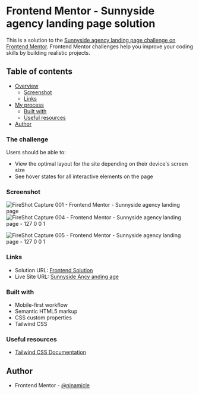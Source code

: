 # Frontend Mentor - Sunnyside agency landing page solution

This is a solution to the [Sunnyside agency landing page challenge on Frontend Mentor](https://www.frontendmentor.io/challenges/sunnyside-agency-landing-page-7yVs3B6ef). Frontend Mentor challenges help you improve your coding skills by building realistic projects.

## Table of contents

- [Overview](#overview)
  - [Screenshot](#screenshot)
  - [Links](#links)
- [My process](#my-process)
  - [Built with](#built-with)
  - [Useful resources](#useful-resources)
- [Author](#author)


### The challenge

Users should be able to:

- View the optimal layout for the site depending on their device's screen size
- See hover states for all interactive elements on the page

### Screenshot

![FireShot Capture 001 - Frontend Mentor - Sunnyside agency landing page](https://user-images.githubusercontent.com/47386569/153643516-e0c33a6a-06ca-4256-8fdf-2563bc07a639.png)
![FireShot Capture 004 - Frontend Mentor - Sunnyside agency landing page - 127 0 0 1](https://user-images.githubusercontent.com/47386569/154114751-07b27689-b4e8-4f75-983c-d59ee84fc7dd.png)

![FireShot Capture 005 - Frontend Mentor - Sunnyside agency landing page - 127 0 0 1](https://user-images.githubusercontent.com/47386569/154114807-8abfde2b-c7ac-4058-9db8-4dbcd96d486a.png)

### Links

- Solution URL: [Frontend Solution](https://www.frontendmentor.io/solutions/sunnysideagencylandingpage-YyQ1EaqX5)
- Live Site URL: [Sunnyside Ancy anding age](https://infallible-leavitt-13d092.netlify.app/)

### Built with

- Mobile-first workflow
- Semantic HTML5 markup
- CSS custom properties
- Tailwind CSS

### Useful resources

- [Tailwind CSS Documentation](https://tailwindcss.com/)

## Author

- Frontend Mentor - [@ninamicle](https://www.frontendmentor.io/profile/ninamicle)

